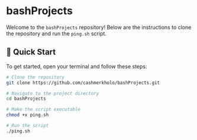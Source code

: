 # bashProjects

Welcome to the `bashProjects` repository! Below are the instructions to clone the repository and run the `ping.sh` script.

## 🚀 Quick Start

To get started, open your terminal and follow these steps:

```bash
# Clone the repository
git clone https://github.com/cashmerkholo/bashProjects.git

# Navigate to the project directory
cd bashProjects

# Make the script executable
chmod +x ping.sh

# Run the script
./ping.sh


